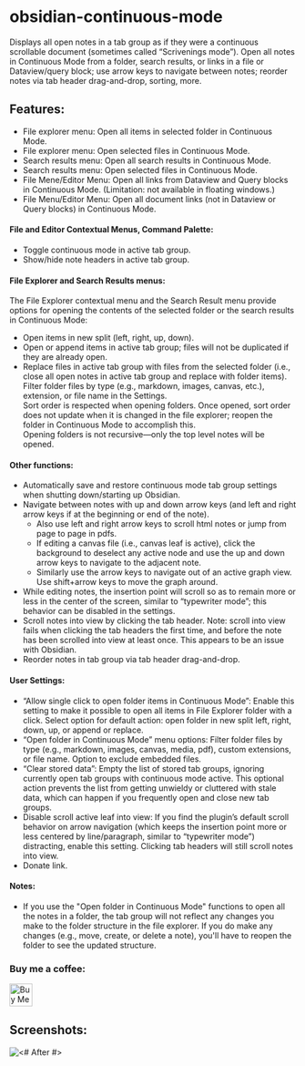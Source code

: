# obsidian-continuous-mode

Displays all open notes in a tab group as if they were a continuous scrollable document (sometimes called “Scrivenings mode”). Open all notes in Continuous Mode from a folder, search results, or links in a file or Dataview/query block; use arrow keys to navigate between notes; reorder notes via tab header drag-and-drop, sorting, more.

## Features:  

- File explorer menu: Open all items in selected folder in Continuous Mode.  
- File explorer menu: Open selected files in Continuous Mode.  
- Search results menu: Open all search results in Continuous Mode.  
- Search results menu: Open selected files in Continuous Mode.  
- File Mene/Editor Menu: Open all links from Dataview and Query blocks in Continuous Mode. (Limitation: not available in floating windows.)
- File Menu/Editor Menu: Open all document links (not in Dataview or Query blocks) in Continuous Mode.

#### File and Editor Contextual Menus, Command Palette:  
- Toggle continuous mode in active tab group.  
- Show/hide note headers in active tab group.  

#### File Explorer and Search Results menus:
The File Explorer contextual menu and the Search Result menu provide options for opening the contents of the selected folder or the search results in Continuous Mode:  
- Open items in new split (left, right, up, down).  
- Open or append items in active tab group; files will not be duplicated if they are already open.  
- Replace files in active tab group with files from the selected folder (i.e., close all open notes in active tab group and replace with folder items).  
Filter folder files by type (e.g., markdown, images, canvas, etc.), extension, or file name in the Settings.  
Sort order is respected when opening folders. Once opened, sort order does not update when it is changed in the file explorer; reopen the folder in Continuous Mode to accomplish this.  
Opening folders is not recursive—only the top level notes will be opened.  
 
#### Other functions:  
- Automatically save and restore continuous mode tab group settings when shutting down/starting up Obsidian.  
- Navigate between notes with up and down arrow keys (and left and right arrow keys if at the beginning or end of the note).  
   - Also use left and right arrow keys to scroll html notes or jump from page to page in pdfs.  
   - If editing a canvas file (i.e., canvas leaf is active), click the background to deselect any active node and use the up and down arrow keys to navigate to the adjacent note.  
   - Similarly use the arrow keys to navigate out of an active graph view. Use shift+arrow keys to move the graph around.   
- While editing notes, the insertion point will scroll so as to remain more or less in the center of the screen, similar to “typewriter mode”; this behavior can be disabled in the settings.  
- Scroll notes into view by clicking the tab header. Note: scroll into view fails when clicking the tab headers the first time, and before the note has been scrolled into view at least once. This appears to be an issue with Obsidian.  
- Reorder notes in tab group via tab header drag-and-drop.  
 
#### User Settings:
- “Allow single click to open folder items in Continuous Mode”: Enable this setting to make it possible to open all items in File Explorer folder with a click. Select option for default action: open folder in new split left, right, down, up, or append or replace.
- “Open folder in Continuous Mode” menu options: Filter folder files by type (e.g., markdown, images, canvas, media, pdf), custom extensions, or file name. Option to exclude embedded files.  
- “Clear stored data”: Empty the list of stored tab groups, ignoring currently open tab groups with continuous mode active. This optional action prevents the list from getting unwieldy or cluttered with stale data, which can happen if you frequently open and close new tab groups.
- Disable scroll active leaf into view: If you find the plugin’s default scroll behavior on arrow navigation (which keeps the insertion point more or less centered by line/paragraph, similar to “typewriter mode”) distracting, enable this setting. Clicking tab headers will still scroll notes into view.
- Donate link.
 
#### Notes:
 - If you use the "Open folder in Continuous Mode" functions to open all the notes in a folder, the tab group will not reflect any changes you make to the folder structure in the file explorer. If you do make any changes (e.g., move, create, or delete a note), you'll have to reopen the folder to see the updated structure.

### Buy me a coffee:

<a href="https://www.buymeacoffee.com/fiLtliTFxQ" target="_blank"><img src="https://cdn.buymeacoffee.com/buttons/v2/default-yellow.png" alt="Buy Me A Coffee" style="height: 40px !important;" ></a>

## Screenshots:

![<# After #>](assets/after.gif "after.gif")

